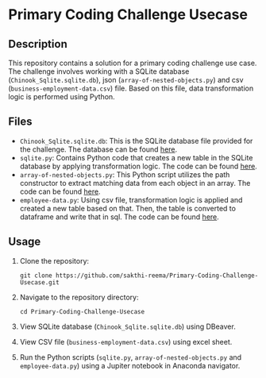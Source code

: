 # Primary Coding Challenge Usecase

## Description

This repository contains a solution for a primary coding challenge use case. The challenge involves working with a SQLite database (`Chinook_Sqlite.sqlite.db`), json (`array-of-nested-objects.py`) and csv (`business-employment-data.csv`) file. Based on this file, data transformation logic is performed using Python.

## Files

- `Chinook_Sqlite.sqlite.db`: This is the SQLite database file provided for the challenge. The database can be found [here](https://github.com/sakthi-reema/Primary-Coding-Challenge-Usecase/blob/main/Chinook_Sqlite.sqlite.db).
- `sqlite.py`: Contains Python code that creates a new table in the SQLite database by applying transformation logic. The code can be found [here](https://github.com/sakthi-reema/Primary-Coding-Challenge-Usecase/blob/main/sqlite.py).
- `array-of-nested-objects.py`: This Python script utilizes the path constructor to extract matching data from each object in an array. The code can be found [here](https://github.com/sakthi-reema/Primary-Coding-Challenge-Usecase/blob/main/array-of-nested-objects.py).
- `employee-data.py`: Using csv file, transformation logic is applied and created a new table based on that. Then, the table is converted to dataframe and write that in sql. The code can be found [here](https://github.com/sakthi-reema/Primary-Coding-Challenge-Usecase/blob/main/employee-data.py).

## Usage

1. Clone the repository:

    ```
    git clone https://github.com/sakthi-reema/Primary-Coding-Challenge-Usecase.git
    ```

2. Navigate to the repository directory:

    ```
    cd Primary-Coding-Challenge-Usecase
    ```

3. View SQLite database (`Chinook_Sqlite.sqlite.db`) using DBeaver.

4. View CSV file (`business-employment-data.csv`) using excel sheet.

5. Run the Python scripts (`sqlite.py`, `array-of-nested-objects.py` and `employee-data.py`) using a Jupiter notebook in Anaconda navigator.
